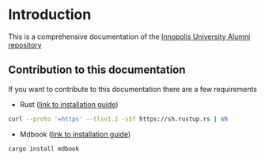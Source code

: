 # Introduction

This is a comprehensive documentation of the [Innopolis University Alumni repository](https://github.com/TheSharpOwl/inno-alumni-portal)

## Contribution to this documentation

If you want to contribute to this documentation there are a few requirements

- Rust ([link to installation guide](https://www.rust-lang.org/tools/install))

```sh
curl --proto '=https' --tlsv1.2 -sSf https://sh.rustup.rs | sh
```

- Mdbook ([link to installation guide](https://rust-lang.github.io/mdBook/guide/installation.html))

```sh
cargo install mdbook
```
